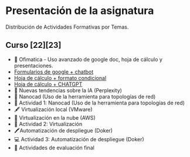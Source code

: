 # Presentación de la asignatura
Distribución de Actividades Formativas por Temas. 

## Curso [22][23]
* 🏫 Ofimatica - Uso avanzado de google doc, hoja de cálculo y presentaciones.
* [Formularios de google + chatbot](https://github.com/calles/GII_TIC/tree/main/temario/Ofimatica/Google%20formularios)
* [Hoja de cálculo + formato condicional](https://github.com/calles/GII_TIC/tree/main/temario/Ofimatica/Google%20hoja%20de%20calculo/Formato%20condisiconal)
* [Hoja de cálculo + CHATGPT](https://github.com/calles/GII_TIC/tree/main/temario/Ofimatica/Google%20hoja%20de%20calculo/CHATGPT)
* 📜 Nuevas tendencias sobre la IA (Perplexity)
* 📓 Nanocad (Uso de la herramienta para topologías de red)
* 🔎 Actividad 1: Nanocad (Uso de la herramienta para topologías de red)
* 🖋️ Virtualización local (VMware)
* 📒 Virtualización en la nube (AWS)
* 📑 Actividad 2: Virtualización
* 🖍️Automatización de despliegue (Doker)
* 💻 Actividad 3: Automatización de despliegue (Doker)
* 📖 Actividades de evaluación final





